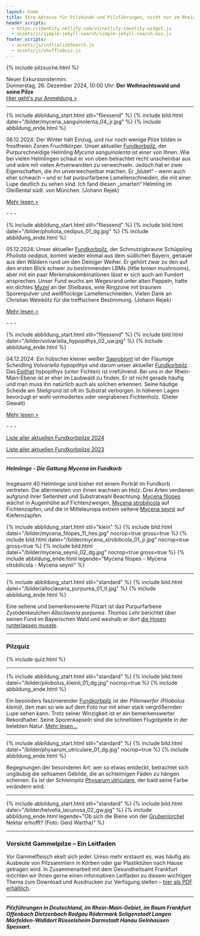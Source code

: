 ```yaml
---
layout: home
title: Ihre Adresse für Pilzkunde und Pilzführungen, nicht nur im Rhein-Main-Gebiet
header_scripts:
  - https://identity.netlify.com/v1/netlify-identity-widget.js
  - assets/js/simple-jekyll-search/simple-jekyll-search.min.js
footer_scripts:
  - assets/js/initializeSearch.js
  - assets/js/shuffleQuiz.js
---
```

{% include pilzsuche.html %}

Neuer Exkursionstermin:\
Donnerstag, 26. Dezember 2024, 10:00 Uhr: **Der Weihnachtswald und seine Pilze**\
[Hier geht's zur Anmeldung >](/termine)

- - -

{% include abbildung_start.html stil="fliessend" %}
{% include bild.html datei="/bilder/mycena_sanguinolenta_04_jr.jpg" %}
{% include abbildung_ende.html %}

06.12.2024: Der Winter hält Einzug, und nur noch wenige Pilze bilden in frostfreien Zonen Fruchtkörper. Unser aktueller [Fundkorbpilz](AA "Glossar-"), der Purpurschneidige Helmling *Mycena sanguinolenta* ist einer von Ihnen. Wie bei vielen Helmlingen schaut er von oben betrachtet recht unscheinbar aus und wäre mit vielen Artverwandten zu verwechseln. Jedoch hat er zwei Eigenschaften, die ihn unverwechselbar machen. Er „blutet“ - wenn auch eher schwach – und er hat purpurfarbene Lamellenschneiden, die mit einer Lupe deutlich zu sehen sind. Ich fand diesen „smarten“ Helmling im Gleißental südl. von München. (Johann Rejek)

[Mehr lesen >](/pilze/mycena-sanguinolenta-purpurschneidiger-helmling)

<div style="clear:  both"></div>
- - -

{% include abbildung_start.html stil="fliessend" %}
{% include bild.html datei="/bilder/pholiota_oedipus_01_dg.jpg" %}
{% include abbildung_ende.html %}

05.12.2024: Unser aktueller [Fundkorbpilz](AA "Glossar-"), der Schmutzigbraune Schüppling *Pholiota oedipus*, kommt wieder einmal aus dem südlichen Bayern, genauer aus den Wäldern rund um den Deiniger Weiher. Er gehört zwar zu den auf den ersten Blick schwer zu bestimmenden LBMs (little brown mushrooms), aber mit ein paar Merkmalskombinationen lässt er sich auch am Fundort ansprechen.
Unser Fund wuchs am Wegesrand unter alten Pappeln, hatte ein dichtes [Myzel](Myzel "Glossar") an der Stielbasis, eine Ringzone mit braunem Sporenpulver und weißflockige Lamellenschneiden. Vielen Dank an Christian Weinkötz für die treffsichere Bestimmung. (Johann Rejek)

[Mehr lesen >](/pilze/pholiota-oedipus-schmutzigbrauner-schüppling)

<div style="clear:  both"></div>
- - - 

{% include abbildung_start.html stil="fliessend" %}
{% include bild.html datei="/bilder/volvariella_hypopithys_02_uw.jpg" %}
{% include abbildung_ende.html %}

04.12.2024: Ein hübscher kleiner weißer [Saprobiont](saprobiontisch "Glossar") ist der Flaumige Scheidling *Volvariella hypopithys* und darum unser aktueller [Fundkorbpilz](AA "Glossar-"). Das [Epithet](Epithet "Glossar") hypopithys (unter Fichten) ist irreführend. Bei uns in der Rhein-Main-Ebene ist er eher im Laubwald zu finden. Er ist nicht gerade häufig und man muss ihn natürlich auch als solchen erkennen. Seine häutige Scheide am Stielgrund ist oft im Substrat verborgen. In höheren Lagen bevorzugt er wohl vermodertes oder vergrabenes Fichtenholz. (Dieter Gewalt)

[Mehr lesen >](/pilze/volvariella-hypopithys-flaumiger-scheidling)

<div style="clear:  both"></div>
- - -


[Liste aller aktuellen Fundkorbpilze 2024](/artikel/liste-aller-aktuellen-fundkorbpilze-2024.html)

[Liste aller aktuellen Fundkorbpilze 2023](/artikel/liste-aller-aktuellen-fundkorbpilze-2023.html)

- - -

##### Helmlinge - Die Gattung *Mycena* im Fundkorb

Insgesamt 40 Helmlinge sind bisher mit einem Porträt im Fundkorb vertreten. Die allermeisten von ihnen wachsen an Holz. Drei Arten verdienen aufgrund ihrer Seltenheit und Substratwahl Beachtung. [Mycena filopes](/pilze/mycena-filopes-zerbrechlicher-fadenhelmling) wächst in Augenhöhe auf Fichtenzweigen, [Mycena strobilicola](/pilze/mycena-strobilicola-fichtenzapfenhelmling) auf Fichtenzapfen, und die in Mitteleuropa extrem seltene [Mycena seynii](/pilze/mycena-seynii-mediterraner-kiefernzapfenhelmling) auf Kiefernzapfen.

{% include abbildung_start.html stil="klein" %}
{% include bild.html datei="/bilder/mycena_filopes_11_hes.jpg" nocrop=true gross=true %}
{% include bild.html datei="/bilder/mycena_strobilicola_01_jr.jpg" nocrop=true gross=true %}
{% include bild.html datei="/bilder/mycena_seynii_02_dg.jpg" nocrop=true gross=true %}
{% include abbildung_ende.html legende="Mycena filopes - Mycena strobilicola - Mycena seynii" %}

- - -

{% include abbildung_start.html stil="standard" %}
{% include bild.html datei="/bilder/alloclavaria_purpurea_01_tl.jpg" %}
{% include abbildung_ende.html %}

Eine seltene und bemerkenswerte Pilzart ist das Purpurfarbene Zystidenkeulchen *Alloclavaria purpurea*. *Thomas Lehr* berichtet über seinen Fund im Bayerischen Wald und weshalb er dort [die Hosen runterlassen musste](/pilze/alloclavaria-purpurea-purpurfarbenes-zystidenkeulchen).

- - -

### Pilzquiz

{% include quiz.html %}

- - -

{% include abbildung_start.html stil="standard" %}
{% include bild.html datei="/bilder/pilobolus_kleinii_01_dg.jpg" nocrop=true %}
{% include abbildung_ende.html %}

Ein besonders faszinierender [Fundkorbpilz](AA "Glossar-") ist der *Pillenwerfer (Pilobolus kleinii)*, den man so wie auf dem Foto nur mit einer stark vergrößernden Lupe sehen kann. Trotz seiner Winzigkeit ist er ein bemerkenswerter Rekordhalter. Seine Sporenkapseln sind die schnellsten Flugobjekte in der belebten Natur. [Mehr lesen...](/pilze/pilobolus-kleinii-pillenwerfer)

- - -

{% include abbildung_start.html stil="standard" %}
{% include bild.html datei="/bilder/physarum_utriculare_01_dg.jpg" nocrop=true %}
{% include abbildung_ende.html %}

Begegnungen der besonderen Art: wer so etwas entdeckt, betrachtet sich ungläubig die seltsamen Gebilde, die an schleimigen Fäden zu hängen scheinen. Es ist der Schleimpilz [Physarum utriculare](/pilze/physarum-utriculare-fadenfruchtschleimpilz), der bald seine Farbe verändern wird.

- - -

{% include abbildung_start.html stil="standard" %}
{% include bild.html datei="/bilder/helvella_lacunosa_02_gw.jpg" %}
{% include abbildung_ende.html legende="Ob sich die Biene von der <a href='/pilze/helvella-lacunosa-grubenlorchel'>Grubenlorchel</a> Nektar erhofft?  (Foto: Gerd Wartha)" %}

- - -

### Vorsicht Gammelpilze – Ein Leitfaden

Vor Gammelfleisch ekelt sich jeder. Umso mehr erstaunt es, was häufig als Ausbeute von Pilzsammlern in Körben oder gar Plastiktüten nach Hause getragen wird. In Zusammenarbeit mit dem Gesundheitsamt Frankfurt möchten wir Ihnen gerne einen informativen Leitfaden zu diesem wichtigen Thema zum Download und Ausdrucken zur Verfügung stellen – [hier als PDF erhältlich](/assets/docs/Fundkorb.de-Gammelpilze.pdf).

- - -

##### Pilzführungen in Deutschland, im Rhein-Main-Gebiet, im Raum Frankfurt Offenbach Dietzenbach Rodgau Rödermark Seligenstadt Langen Mörfelden-Walldort Rüsselsheim Darmstadt Hanau Gelnhausen Spessart.